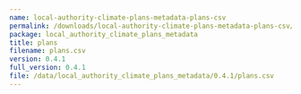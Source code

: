 ```yaml
---
name: local-authority-climate-plans-metadata-plans-csv
permalink: /downloads/local-authority-climate-plans-metadata-plans-csv/0_4_1
package: local_authority_climate_plans_metadata
title: plans
filename: plans.csv
version: 0.4.1
full_version: 0.4.1
file: /data/local_authority_climate_plans_metadata/0.4.1/plans.csv
---
```

